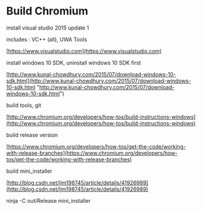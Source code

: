 Build Chromium
====

install visual studio 2015 update 1

includes : VC++ (all), UWA Tools

[https://www.visualstudio.com](https://www.visualstudio.com)

install windows 10 SDK, uninstall windows 10 SDK first

[http://www.kunal-chowdhury.com/2015/07/download-windows-10-sdk.html](http://www.kunal-chowdhury.com/2015/07/download-windows-10-sdk.html "http://www.kunal-chowdhury.com/2015/07/download-windows-10-sdk.html")

build tools, git

[http://www.chromium.org/developers/how-tos/build-instructions-windows](http://www.chromium.org/developers/how-tos/build-instructions-windows)

build release version

[https://www.chromium.org/developers/how-tos/get-the-code/working-with-release-branches](https://www.chromium.org/developers/how-tos/get-the-code/working-with-release-branches)

build mini_installer

[http://blog.csdn.net/ljm198745/article/details/41926989](http://blog.csdn.net/ljm198745/article/details/41926989)

ninja -C out/Release mini_installer
